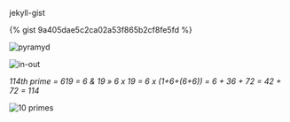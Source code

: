 jekyll-gist

{% gist 9a405dae5c2ca02a53f865b2cf8fe5fd %}

![pyramyd](https://user-images.githubusercontent.com/36441664/163196031-b29f162d-c9af-4dc4-b25c-9256127a4aa4.jpg)

![in-out](https://user-images.githubusercontent.com/8466209/90985852-ca542500-e5a8-11ea-9027-9bfdcbe37966.jpg)

*114th prime = 619 = 6 & 19 » 6 x 19 = 6 x (1+6+(6+6)) = 6 + 36 + 72 = 42 + 72 = 114*

![10 primes](https://user-images.githubusercontent.com/36441664/85206005-39af5d80-b349-11ea-851a-56309342b53f.png)


